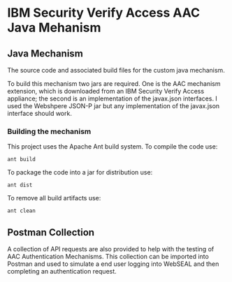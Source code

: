 # IBM Security Verify Access AAC Java Mehanism

## Java Mechanism
The source code and associated build files for the custom java mechanism.

To build this mechanism two jars are required. One is the AAC mechanism extension, which is downloaded from an IBM
Security Verify Access appliance; the second is an implementation of the javax.json interfaces. I used the Webshpere JSON-P
jar but any implementation of the javax.json interface should work.

### Building the mechanism
This project uses the Apache Ant build system. To compile the code use:
```
ant build
```

To package the code into a jar for distribution use:
```
ant dist
```

To remove all build artifacts use:
```
ant clean
```

## Postman Collection
A collection of API requests are also provided to help with the testing of AAC Authentication Mechanisms. This collection 
can be imported into Postman and used to simulate a end user logging into WebSEAL and then completing an authentication
request.
